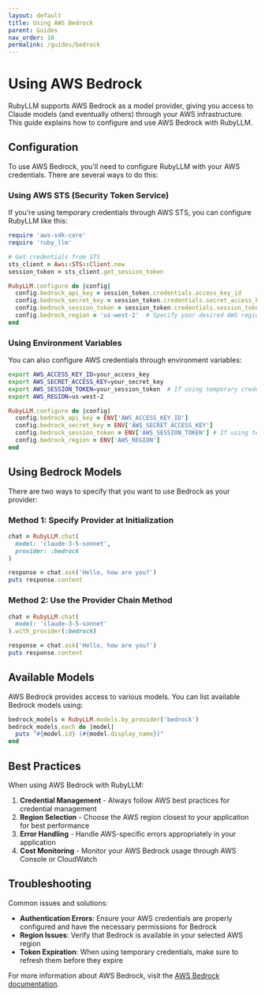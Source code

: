 ```yaml
---
layout: default
title: Using AWS Bedrock
parent: Guides
nav_order: 10
permalink: /guides/bedrock
---
```


# Using AWS Bedrock

RubyLLM supports AWS Bedrock as a model provider, giving you access to Claude models (and eventually others) through your AWS infrastructure. This guide explains how to configure and use AWS Bedrock with RubyLLM.

## Configuration

To use AWS Bedrock, you'll need to configure RubyLLM with your AWS credentials. There are several ways to do this:

### Using AWS STS (Security Token Service)

If you're using temporary credentials through AWS STS, you can configure RubyLLM like this:

```ruby
require 'aws-sdk-core'
require 'ruby_llm'

# Get credentials from STS
sts_client = Aws::STS::Client.new
session_token = sts_client.get_session_token

RubyLLM.configure do |config|
  config.bedrock_api_key = session_token.credentials.access_key_id
  config.bedrock_secret_key = session_token.credentials.secret_access_key
  config.bedrock_session_token = session_token.credentials.session_token
  config.bedrock_region = 'us-west-2'  # Specify your desired AWS region
end
```

### Using Environment Variables

You can also configure AWS credentials through environment variables:

```bash
export AWS_ACCESS_KEY_ID=your_access_key
export AWS_SECRET_ACCESS_KEY=your_secret_key
export AWS_SESSION_TOKEN=your_session_token  # If using temporary credentials
export AWS_REGION=us-west-2
```
```ruby
RubyLLM.configure do |config|
  config.bedrock_api_key = ENV['AWS_ACCESS_KEY_ID']
  config.bedrock_secret_key = ENV['AWS_SECRET_ACCESS_KEY']
  config.bedrock_session_token = ENV['AWS_SESSION_TOKEN'] # If using temporary credentials
  config.bedrock_region = ENV['AWS_REGION']
end
```

## Using Bedrock Models

There are two ways to specify that you want to use Bedrock as your provider:

### Method 1: Specify Provider at Initialization

```ruby
chat = RubyLLM.chat(
  model: 'claude-3-5-sonnet',
  provider: :bedrock
)

response = chat.ask('Hello, how are you?')
puts response.content
```

### Method 2: Use the Provider Chain Method

```ruby
chat = RubyLLM.chat(
  model: 'claude-3-5-sonnet'
).with_provider(:bedrock)

response = chat.ask('Hello, how are you?')
puts response.content
```

## Available Models

AWS Bedrock provides access to various models. You can list available Bedrock models using:

```ruby
bedrock_models = RubyLLM.models.by_provider('bedrock')
bedrock_models.each do |model|
  puts "#{model.id} (#{model.display_name})"
end
```

## Best Practices

When using AWS Bedrock with RubyLLM:

1. **Credential Management** - Always follow AWS best practices for credential management
2. **Region Selection** - Choose the AWS region closest to your application for best performance
3. **Error Handling** - Handle AWS-specific errors appropriately in your application
4. **Cost Monitoring** - Monitor your AWS Bedrock usage through AWS Console or CloudWatch

## Troubleshooting

Common issues and solutions:

- **Authentication Errors**: Ensure your AWS credentials are properly configured and have the necessary permissions for Bedrock
- **Region Issues**: Verify that Bedrock is available in your selected AWS region
- **Token Expiration**: When using temporary credentials, make sure to refresh them before they expire

For more information about AWS Bedrock, visit the [AWS Bedrock documentation](https://docs.aws.amazon.com/bedrock). 
